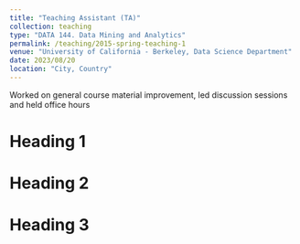 ```yaml
---
title: "Teaching Assistant (TA)"
collection: teaching
type: "DATA 144. Data Mining and Analytics"
permalink: /teaching/2015-spring-teaching-1
venue: "University of California - Berkeley, Data Science Department"
date: 2023/08/20
location: "City, Country"
---
```


Worked on general course material improvement, led discussion sessions and held office hours

Heading 1
======

Heading 2
======

Heading 3
======
